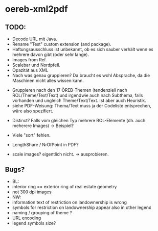# oereb-xml2pdf

## TODO:
- Decode URL mit Java.
- Rename "Test" custom extension (and package).
- Haftungsausschluss ist unbekannt, ob es sich sauber verhält wenn es mehrere davon gibt (oder sehr lange).
- Images from Ref.
- Scalebar und Nordpfeil.
- Opazität aus XML
- Nach was genau gruppieren? Da braucht es wohl Absprache, da die Maschinen nicht alles wissen kann. 
 * Gruppieren nach den 17 ÖREB-Themen (tendenziell nach ROL/Theme/Text/Text) und irgendwie auch nach Subthema, falls vorhanden und ungleich Theme/Text/Text. Ist aber auch Heuristik.
 * siehe PDF-Weisung: Thema/Text muss ja der Codeliste entsprechen, wäre also spezifiert.
- Distinct? Falls vom gleichen Typ mehrere ROL-Elemente (dh. auch meherere Images) -> Beispiel?
- Viele "sort" fehlen.
- LengthShare / NrOfPoint in PDF?


- scale images? eigentlich nicht. -> ausprobieren. 


## Bugs?
- BL: 
 - interior ring == exterior ring of real estate geometry
 - not 300 dpi images
- NW:
 - information text of restriction on landownership is wrong
 - symbols for restriction on landownership appear also in other legend
 - naming / grouping of theme ?
 - URL encoding
 - legend symbols size?